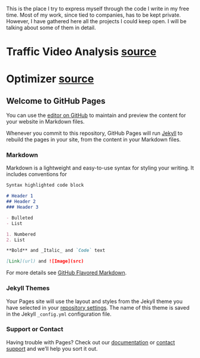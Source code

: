 This is the place I try to express myself through the code I write in my free time. Most of my work, since tied to companies, has to be kept private. However, I have gathered here all the projects I could keep open. I will be talking about some of them in detail.

# Traffic Video Analysis [source](https://github.com/bhargavkanda/portfolio)
# Optimizer [source](https://github.com/bhargavkanda/optimizer)

## Welcome to GitHub Pages

You can use the [editor on GitHub](https://github.com/bhargavkanda/portfolio/edit/master/README.md) to maintain and preview the content for your website in Markdown files.

Whenever you commit to this repository, GitHub Pages will run [Jekyll](https://jekyllrb.com/) to rebuild the pages in your site, from the content in your Markdown files.

### Markdown

Markdown is a lightweight and easy-to-use syntax for styling your writing. It includes conventions for

```markdown
Syntax highlighted code block

# Header 1
## Header 2
### Header 3

- Bulleted
- List

1. Numbered
2. List

**Bold** and _Italic_ and `Code` text

[Link](url) and ![Image](src)
```

For more details see [GitHub Flavored Markdown](https://guides.github.com/features/mastering-markdown/).

### Jekyll Themes

Your Pages site will use the layout and styles from the Jekyll theme you have selected in your [repository settings](https://github.com/bhargavkanda/website/settings). The name of this theme is saved in the Jekyll `_config.yml` configuration file.

### Support or Contact

Having trouble with Pages? Check out our [documentation](https://docs.github.com/categories/github-pages-basics/) or [contact support](https://github.com/contact) and we’ll help you sort it out.

